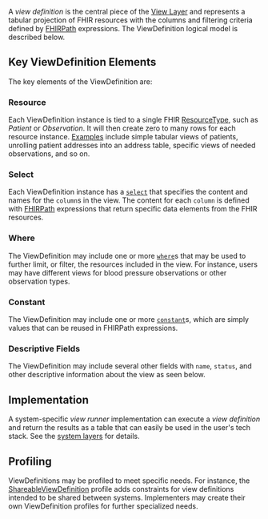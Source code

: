 A *view definition* is the central piece of the [View Layer](index.html#system-layers) and represents a tabular projection of FHIR resources with the columns and filtering criteria defined by [FHIRPath](https://hl7.org/fhirpath/) expressions. The ViewDefinition logical model is described below.

## Key ViewDefinition Elements
The key elements of the ViewDefinition are:

### Resource
Each ViewDefinition instance is tied to a single FHIR [ResourceType](StructureDefinition-ViewDefinition-definitions.html#diff_ViewDefinition.resource),
such as *Patient* or *Observation*. It will then create zero to many rows for each resource
instance. [Examples](StructureDefinition-ViewDefinition-examples.html) include simple tabular
views of patients, unrolling patient addresses into an address table, specific views of needed
observations, and so on.

### Select
Each ViewDefinition instance has a [`select`](StructureDefinition-ViewDefinition-definitions.html#diff_ViewDefinition.select) that specifies the content and names for the `column`s in the view. The content for each `column` is defined with [FHIRPath](https://hl7.org/fhirpath/) expressions that return specific data elements from the FHIR resources.

### Where
The ViewDefinition may include one or more [`where`](StructureDefinition-ViewDefinition-definitions.html#diff_ViewDefinition.where)s that may be used to further limit, or filter, the resources included in the view.
For instance, users may have different views for blood pressure observations or other observation types.

### Constant
The ViewDefinition may include one or more [`constant`](StructureDefinition-ViewDefinition-definitions.html#diff_ViewDefinition.constant)s, which are simply values that can be reused in FHIRPath expressions.


### Descriptive Fields
The ViewDefinition may include several other fields with `name`, `status`, and other descriptive information about the view as seen below.

## Implementation

A system-specific *view runner* implementation can execute a *view definition* and
return the results as a table that can easily be used in the user's tech stack. See the
[system layers](index.html#system-layers) for details.

## Profiling
ViewDefinitions may be profiled to meet specific needs. For instance, the [ShareableViewDefinition](StructureDefinition-ShareableViewDefinition.html) profile
adds constraints for view definitions intended to be shared between systems. Implementers may create their
own ViewDefinition profiles for further specialized needs.
